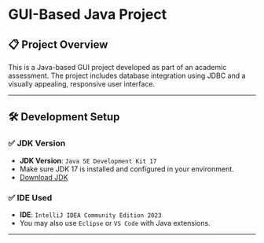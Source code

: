 # GUI-Based Java Project

## 📋 Project Overview
This is a Java-based GUI project developed as part of an academic assessment. The project includes database integration using JDBC and a visually appealing, responsive user interface.

---

## 🛠️ Development Setup

### ✅ JDK Version
- **JDK Version**: `Java SE Development Kit 17`
- Make sure JDK 17 is installed and configured in your environment.
- [Download JDK](https://www.oracle.com/java/technologies/javase-downloads.html)

### ✅ IDE Used
- **IDE**: `IntelliJ IDEA Community Edition 2023`
- You may also use `Eclipse` or `VS Code` with Java extensions.

---


